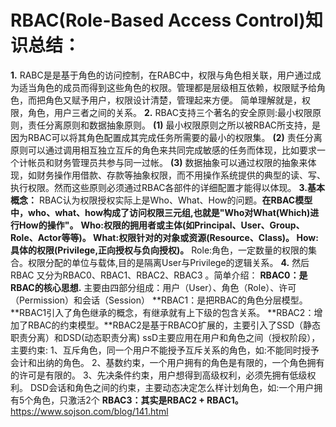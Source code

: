 # RBAC(Role-Based Access Control)知识总结：
**1.**
RABC是是基于角色的访问控制，在RABC中，权限与角色相关联，用户通过成为适当角色的成员而得到这些角色的权限。管理都是层级相互依赖，权限赋予给角色，而把角色又赋予用户，权限设计清楚，管理起来方便。
简单理解就是，权限，角色，用户三者之间的关系。
**2.**
RBAC支持三个著名的安全原则:最小权限原则，责任分离原则和数据抽象原则。
**(1)** 最小权限原则之所以被RBAC所支持，是因为RBAC可以将其角色配置成其完成任务所需要的最小的权限集。
**(2)** 责任分离原则可以通过调用相互独立互斥的角色来共同完成敏感的任务而体现，比如要求一个计帐员和财务管理员共参与同一过帐。
**(3)** 数据抽象可以通过权限的抽象来体现，如财务操作用借款、存款等抽象权限，而不用操作系统提供的典型的读、写、执行权限。然而这些原则必须通过RBAC各部件的详细配置才能得以体现。
**3.基本概念：**
RBAC认为权限授权实际上是Who、What、How的问题。**在RBAC模型中，who、what、how构成了访问权限三元组,也就是"Who对What(Which)进行How的操作"。**
**Who:权限的拥用者或主体(如Principal、User、Group、Role、Actor等等)。
What:权限针对的对象或资源(Resource、Class)。
How:具体的权限(Privilege,正向授权与负向授权)。**
Role:角色，一定数量的权限的集合。权限分配的单位与载体,目的是隔离User与Privilege的逻辑关系。
**4.**
然后 RBAC  又分为RBAC0、RBAC1、RBAC2、RBAC3 。简单介绍：
**RBAC0：是RBAC的核心思想.** 主要由四部分组成：用户（User）、角色（Role）、许可（Permission）和会话（Session）
**RBAC1：是把RBAC的角色分层模型。**RBAC1引入了角色继承的概念，有继承就有上下级的包含关系。
**RBAC2：增加了RBAC的约束模型。**RBAC2是基于RBACO扩展的，主要引入了SSD（静态职责分离）和DSD(动态职责分离)
ssD主要应用在用户和角色之间（授权阶段），主要约束:
1、互斥角色，同一个用户不能授予互斥关系的角色，如:不能同时授予会计和出纳的角色。
2、基数约束，一个用户拥有的角色是有限的，一个角色拥有的许可是有限的。
3、先决条件约束，用户想得到高级权利，必须先拥有低级权利。
DSD会话和角色之间的约束，主要动态决定怎么样计划角色，如:一个用户拥有5个角色，只激活2个
**RBAC3：其实是RBAC2 + RBAC1。**
https://www.sojson.com/blog/141.html

